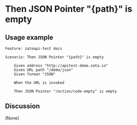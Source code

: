 
Then JSON Pointer "{path}" is empty
=============================================================================================================

Usage example
-------------

```
Feature: zatoapi-test docs

Scenario: Then JSON Pointer "{path}" is empty

    Given address "http://apitest-demo.zato.io"
    Given URL path "/demo/json"
    Given format "JSON"

    When the URL is invoked

    Then JSON Pointer "/action/code-empty" is empty
```

Discussion
----------

(None)